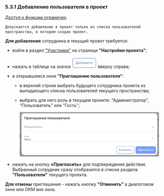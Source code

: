 ### 5.3.1 Добавление пользователя в проект  

[Доступ к функции ограничен](../../../../9_roles_&_access/9.2_access.md).  

    Допускается добавление в проект только из списка пользователей пространства, в котором создан проект. 

**Для добавления** сотрудника в текущий проект требуется:  

- войти в раздел ["Участники"](5.3_members.md) на странице **"Настройки проекта"**;
- нажать в таблице на значок ![добавить](/imgs/добавить.jpg) вверху справа;
- в открывшемся окне **"Приглашение пользователя"**:
  - в верхней строке выбрать будущего сотрудника проекта из выпадающего списка пользователей текущего пространства;
  - выбрать для него роль в текущем проекте: "Администратор", "Пользователь" или "Гость";

    ![5.3.1-2](/imgs/5.3.1-2.jpg)

- нажать на кнопку **«Пригласить»** для подтверждения действия.  
  Выбранный сотрудник сразу отобразится в списке раздела **"Пользователи"** текущего проекта.  

**Для отмены** приглашения - нажать кнопку **"Отменить"** в диалоговом окне или ОКМ вне окна.

